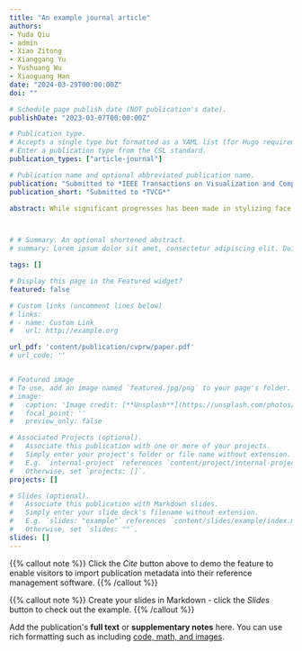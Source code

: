 ```yaml
---
title: "An example journal article"
authors:
- Yuda Qiu
- admin
- Xiao Zitong
- Xianggang Yu
- Yushuang Wu
- Xiaoguang Han
date: "2024-03-29T00:00:00Z"
doi: ""

# Schedule page publish date (NOT publication's date).
publishDate: "2023-03-07T00:00:00Z"

# Publication type.
# Accepts a single type but formatted as a YAML list (for Hugo requirements).
# Enter a publication type from the CSL standard.
publication_types: ["article-journal"]

# Publication name and optional abbreviated publication name.
publication: "Submitted to *IEEE Transactions on Visualization and Computer Graphics*"
publication_short: "Submitted to *TVCG*"

abstract: While significant progresses has been made in stylizing face images, such as Toonme, modelling stylized 3D faces remains a labor-intensive task and existing popular solutions strongly rely on abundant 3D supervision. Our goal is to efficiently learn a reconstruction network with only a little supervision, which generates textured face meshes that accurately captures the features of target stylized face images, for example Toonme. To achieve this, we propose a reconstruction framework, Toonme3D , to incorporate the rich reconstruction knowledge learned in the real face domain and transfer them into the Toonme style domain for both the face shape and texture generation. The shape generator is based on a well-designed 3D morphable model pre-trained on the real face domain. A novel cartoon shape prior is fused with the real shape one to stylize the shape outputs, which is distilled from a 3D Toonme dataset with uniform topology via Principal Component Analysis. For the texture generation, a pre-trained StyleGAN, which can generate delicate stylized albedos for real face meshes, is fine-tuned on the 2D Toonme style images to provide stylized texture information. We show that the shape and texture prior together enable faithful reconstruction of textured face meshes from target images. In addition, our method also shows great generalizablity when applied in the reconstruction of caricature-style faces.



# # Summary. An optional shortened abstract.
# summary: Lorem ipsum dolor sit amet, consectetur adipiscing elit. Duis posuere tellus ac convallis placerat. Proin tincidunt magna sed ex sollicitudin condimentum.

tags: []

# Display this page in the Featured widget?
featured: false

# Custom links (uncomment lines below)
# links:
# - name: Custom Link
#   url: http://example.org

url_pdf: 'content/publication/cvprw/paper.pdf'
# url_code: ''


# Featured image
# To use, add an image named `featured.jpg/png` to your page's folder.
# image:
#   caption: 'Image credit: [**Unsplash**](https://unsplash.com/photos/pLCdAaMFLTE)'
#   focal_point: ''
#   preview_only: false

# Associated Projects (optional).
#   Associate this publication with one or more of your projects.
#   Simply enter your project's folder or file name without extension.
#   E.g. `internal-project` references `content/project/internal-project/index.md`.
#   Otherwise, set `projects: []`.
projects: []

# Slides (optional).
#   Associate this publication with Markdown slides.
#   Simply enter your slide deck's filename without extension.
#   E.g. `slides: "example"` references `content/slides/example/index.md`.
#   Otherwise, set `slides: ""`.
slides: []
---
```


{{% callout note %}}
Click the *Cite* button above to demo the feature to enable visitors to import publication metadata into their reference management software.
{{% /callout %}}

{{% callout note %}}
Create your slides in Markdown - click the *Slides* button to check out the example.
{{% /callout %}}

Add the publication's **full text** or **supplementary notes** here. You can use rich formatting such as including [code, math, and images](https://docs.hugoblox.com/content/writing-markdown-latex/).
